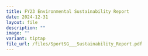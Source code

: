 ```yaml
---
title: FY23 Environmental Sustainability Report
date: 2024-12-31
layout: file
description: ""
image: ""
variant: tiptap
file_url: /files/SportSG___Sustainability_Report.pdf
---
```

